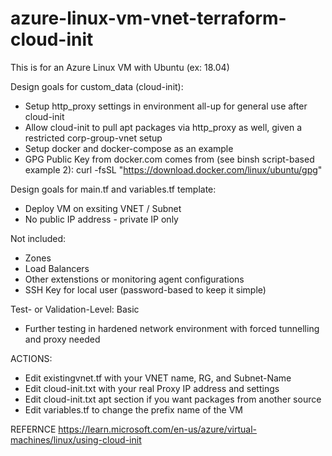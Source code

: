 # azure-linux-vm-vnet-terraform-cloud-init

This is for an Azure Linux VM with Ubuntu (ex: 18.04)

Design goals for custom_data (cloud-init):
- Setup http_proxy settings in environment all-up for general use after cloud-init
- Allow cloud-init to pull apt packages via http_proxy as well, given a restricted corp-group-vnet setup
- Setup docker and docker-compose as an example
- GPG Public Key from docker.com comes from (see binsh script-based example 2):
    curl -fsSL "https://download.docker.com/linux/ubuntu/gpg"

Design goals for main.tf and variables.tf template:
- Deploy VM on exsiting VNET / Subnet
- No public IP address - private IP only

Not included:
- Zones
- Load Balancers
- Other extenstions or monitoring agent configurations
- SSH Key for local user (password-based to keep it simple)

Test- or Validation-Level: Basic
- Further testing in hardened network environment with forced tunnelling and proxy needed

ACTIONS:
- Edit existingvnet.tf with your VNET name, RG, and Subnet-Name
- Edit cloud-init.txt with your real Proxy IP address and settings
- Edit cloud-init.txt apt section if you want packages from another source
- Edit variables.tf to change the prefix name of the VM

REFERNCE
https://learn.microsoft.com/en-us/azure/virtual-machines/linux/using-cloud-init

